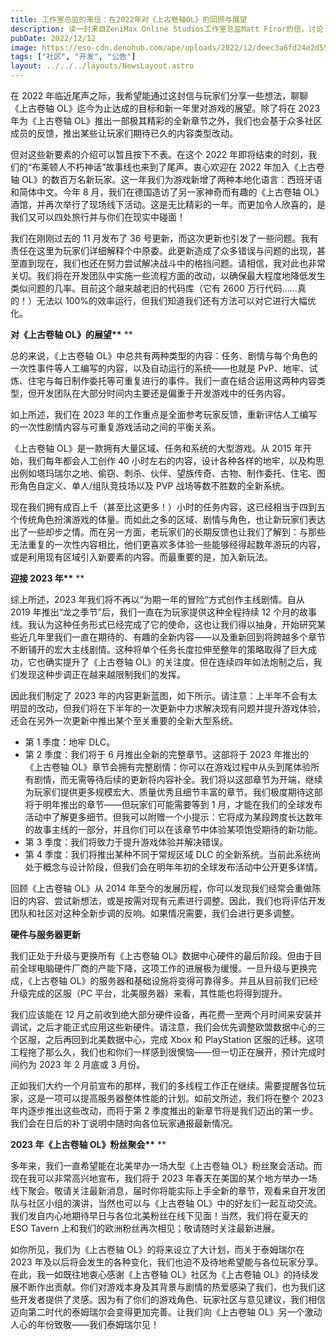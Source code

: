 ```yaml
---
title: 工作室总监的来信：在2022年对《上古卷轴OL》的回顾与展望
description: 读一封来自ZeniMax Online Studios工作室总监Matt Firor的信，讨论《上古卷轴OL》经历的又一个重要年份，以及其未来的发展。
pubDate: 2022/12/12
image: https://eso-cdn.denohub.com/ape/uploads/2022/12/deec3a6fd24e2d551b745eb44d6857e4.jpg
tags: ["社区", "开发", "公告"]
layout: ../../../layouts/NewsLayout.astro
---
```


在 2022 年临近尾声之际，我希望能通过这封信与玩家们分享一些想法，聊聊《上古卷轴 OL》迄今为止达成的目标和新一年里对游戏的展望。除了将在 2023 年为《上古卷轴 OL》推出一部极其精彩的全新章节之外，我们也会基于众多社区成员的反馈，推出某些让玩家们期待已久的内容类型改动。

但对这些新要素的介绍可以暂且按下不表。在这个 2022 年即将结束的时刻，我们的“布莱顿人不朽神话”故事线也来到了尾声。衷心欢迎在 2022 年加入《上古卷轴 OL》的数百万名新玩家。这一年我们为游戏新增了两种本地化语言：西班牙语和简体中文。今年 8 月，我们在德国造访了另一家神奇而有趣的《上古卷轴 OL》酒馆，并再次举行了现场线下活动。这是无比精彩的一年。而更加令人欣喜的，是我们又可以四处旅行并与你们在现实中碰面！

我们在刚刚过去的 11 月发布了 36 号更新，而这次更新也引发了一些问题。我有责任在这里为玩家们详细解释个中原委。此更新造成了众多错误与问题的出现，甚至直到现在，我们也还在努力尝试解决战斗中的格挡问题。请相信，我对此也非常关切。我们将在开发团队中实施一些流程方面的改动，以确保最大程度地降低发生类似问题的几率。目前这个越来越老旧的代码库（它有 2600 万行代码……真的！）无法以 100%的效率运行，但我们知道我们还有方法可以对它进行大幅优化。

**对《上古卷轴 OL》的展望\*\*** \*\*

总的来说，《上古卷轴 OL》中总共有两种类型的内容：任务、剧情与每个角色的一次性事件等人工编写的内容，以及自动运行的系统——也就是 PvP、地牢、试炼、住宅与每日制作委托等可重复进行的事件。我们一直在结合运用这两种内容类型，但开发团队在大部分时间内主要还是偏重于开发游戏中的任务内容。

如上所述，我们在 2023 年的工作重点是全面参考玩家反馈，重新评估人工编写的一次性剧情内容与可重复游戏活动之间的平衡关系。

《上古卷轴 OL》是一款拥有大量区域、任务和系统的大型游戏。从 2015 年开始，我们每年都会人工创作 40 小时左右的内容，设计各种各样的地牢，以及构思出例如塔玛瑞尔之地、偷窃、刺杀、伙伴、望族传奇、古物、制作委托、住宅、图形角色自定义、单人/组队竞技场以及 PVP 战场等数不胜数的全新系统。

现在我们拥有成百上千（甚至比这更多！）小时的任务内容，这已经相当于四到五个传统角色扮演游戏的体量。而如此之多的区域、剧情与角色，也让新玩家们表达出了一些却步之情。而在另一方面，老玩家们的长期反馈也让我们了解到：与那些无法重复的一次性内容相比，他们更喜欢多体验一些能够经得起数年游玩的内容，或是利用现有区域引入新要素的内容。而最重要的是，加入新玩法。

**迎接 2023 年\*\*** \*\*

综上所述，2023 年我们将不再以“为期一年的冒险”方式创作主线剧情。自从 2019 年推出“龙之季节”后，我们一直在为玩家提供这种全程持续 12 个月的故事线。我认为这种任务形式已经完成了它的使命，这也让我们得以抽身，开始研究某些近几年里我们一直在期待的、有趣的全新内容——以及重新回到将跨越多个章节不断铺开的宏大主线剧情。这种将单个任务长度拉伸至整年的策略取得了巨大成功，它也确实提升了《上古卷轴 OL》的关注度。但在连续四年如法炮制之后，我们发现这种步调正在越来越限制我们的发挥。

因此我们制定了 2023 年的内容更新蓝图，如下所示。请注意：上半年不会有太明显的改动，但我们将在下半年的一次更新中力求解决现有问题并提升游戏体验，还会在另外一次更新中推出某个至关重要的全新大型系统。

- 第 1 季度：地牢 DLC。
- 第 2 季度：我们将于 6 月推出全新的完整章节。这部将于 2023 年推出的《上古卷轴 OL》章节会拥有完整剧情：你可以在游戏过程中从头到尾体验所有剧情，而无需等待后续的更新将内容补全。我们将以这部章节为开端，继续为玩家们提供更多规模宏大、质量优秀且细节丰富的章节。我们极度期待这部将于明年推出的章节——但玩家们可能需要等到 1 月，才能在我们的全球发布活动中了解更多细节。但我可以附赠一个小提示：它将成为某段跨度长达数年的故事主线的一部分，并且你们可以在该章节中体验某项饱受期待的新功能。
- 第 3 季度：我们将致力于提升游戏体验并解决错误。
- 第 4 季度：我们将推出某种不同于常规区域 DLC 的全新系统。当前此系统尚处于概念与设计阶段，但我们会在明年年初的全球发布活动中公开更多详情。

回顾《上古卷轴 OL》从 2014 年至今的发展历程，你可以发现我们经常会重做陈旧的内容、尝试新想法，或是按需对现有元素进行调整。因此，我们也将评估开发团队和社区对这种全新步调的反响。如果情况需要，我们会进行更多调整。

**硬件与服务器更新**

我们正处于升级与更换所有《上古卷轴 OL》数据中心硬件的最后阶段。但由于目前全球电脑硬件厂商的产能下降，这项工作的进展极为缓慢。一旦升级与更换完成，《上古卷轴 OL》的服务器和基础设施将变得可靠得多。并且从目前我们已经升级完成的区服（PC 平台，北美服务器）来看，其性能也将得到提升。

我们应该能在 12 月之前收到绝大部分硬件设备，再花费一至两个月时间来安装并调试，之后才能正式应用这些新硬件。请注意，我们会优先调整欧盟数据中心的三个区服，之后再回到北美数据中心，完成 Xbox 和 PlayStation 区服的迁移。这项工程拖了那么久，我们也和你们一样感到很懊恼——但一切正在展开，预计完成时间约为 2023 年 2 月底或 3 月份。

正如我们大约一个月前宣布的那样，我们的多线程工作正在继续。需要提醒各位玩家，这是一项可以提高服务器整体性能的计划。如前文所述，我们将在整个 2023 年内逐步推出这些改动，而将于第 2 季度推出的新章节将是我们迈出的第一步。我们会在日后的补丁说明中随时向各位玩家通报最新情况。

**2023 年《上古卷轴 OL》粉丝聚会\*\*** \*\*

多年来，我们一直希望能在北美举办一场大型《上古卷轴 OL》粉丝聚会活动。而现在我可以非常高兴地宣布，我们将于 2023 年春天在美国的某个地方举办一场线下聚会。敬请关注最新消息，届时你将能实际上手全新的章节，观看来自开发团队与社区小组的演讲，当然也可以与《上古卷轴 OL》中的好友们一起互动交流。我们发自内心地期待早日与各位北美粉丝在线下见面！当然，我们将在夏天的 ESO
Tavern 上和我们的欧洲粉丝再次相见；敬请随时关注最新进展。

如你所见，我们为《上古卷轴 OL》的将来设立了大计划，而关于泰姆瑞尔在 2023 年及以后将会发生的各种变化，我们也迫不及待地希望能与各位玩家分享。在此，我一如既往地衷心感谢《上古卷轴 OL》社区为《上古卷轴 OL》的持续发展不断作出贡献。你们对游戏本身及其背景与剧情的热爱感染了我们，也为我们这些开发者提供了灵感。因为有了你们的游戏角色、玩家社区与意见建议，我们相信迈向第二时代的泰姆瑞尔会变得更加完善。让我们向《上古卷轴 OL》另一个激动人心的年份致敬——我们泰姆瑞尔见！
